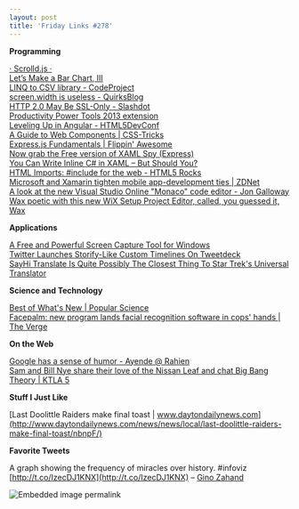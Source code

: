 ```yaml
---
layout: post
title: 'Friday Links #278'
---
```

**Programming**

[· Scrolld.js ·](http://www.scrolldjs.com/)  
[Let’s Make a Bar Chart, III](http://bost.ocks.org/mike/bar/3/)  
[LINQ to CSV library - CodeProject](http://www.codeproject.com/Articles/25133/LINQ-to-CSV-library?fid=1203391&df=90&mpp=25&noise=3&prof=False&sort=Position&view=Quick&spc=Relaxed&fr=1#xx0xx)  
[screen.width is useless - QuirksBlog](http://www.quirksmode.org/blog/archives/2013/11/screenwidth_is.html)  
[HTTP 2.0 May Be SSL-Only - Slashdot](http://it.slashdot.org/story/13/11/13/1938207/http-20-may-be-ssl-only?utm_source=rss1.0mainlinkanon&utm_medium=feed)  
[Productivity Power Tools 2013 extension](http://visualstudiogallery.msdn.microsoft.com/dbcb8670-889e-4a54-a226-a48a15e4cace)  
[Leveling Up in Angular - HTML5DevConf](http://alicialiu.net/leveling-up-angular-talk/#/)  
[A Guide to Web Components | CSS-Tricks](http://css-tricks.com/modular-future-web-components/)  
[Express.js Fundamentals | Flippin' Awesome](http://flippinawesome.org/2013/11/11/express-js-fundamentals/?utm_source=javascriptweekly&utm_medium=email)  
[Now grab the Free version of XAML Spy (Express)](http://www.kunal-chowdhury.com/2013/11/download-xaml-spy-express.html)  
[You Can Write Inline C# in XAML – But Should You?](http://spin.atomicobject.com/2013/11/10/wpf-c-sharp-xaml/)  
[HTML Imports: #include for the web - HTML5 Rocks](http://www.html5rocks.com/en/tutorials/webcomponents/imports/)  
[Microsoft and Xamarin tighten mobile app-development ties | ZDNet](http://www.zdnet.com/microsoft-and-xamarin-tighten-mobile-app-development-ties-7000023143/)  
[A look at the new Visual Studio Online "Monaco" code editor - Jon Galloway](http://weblogs.asp.net/jgalloway/archive/2013/11/13/a-quick-look-at-the-new-visual-studio-online-quot-monaco-quot-code-editor.aspx?utm_source=feedburner&utm_medium=feed&utm_campaign=Feed%3A+jongalloway+%28Jon+Galloway%29)  
[Wax poetic with this new WiX Setup Project Editor, called, you guessed it, Wax](http://coolthingoftheday.blogspot.com/2013/11/wax-poetic-with-this-new-wix-setup.html)

**Applications**

[A Free and Powerful Screen Capture Tool for Windows](http://www.labnol.org/software/screen-capture-windows/28323/)  
[Twitter Launches Storify-Like Custom Timelines On Tweetdeck](http://www.makeuseof.com/tag/twitter-launches-storify-like-custom-timelines-on-tweetdeck/)  
[SayHi Translate Is Quite Possibly The Closest Thing To Star Trek's Universal Translator](http://www.makeuseof.com/tag/sayhi-translate-is-quite-possibly-the-closest-thing-to-star-treks-universal-translator/)

**Science and Technology**

[Best of What's New | Popular Science](http://www.popsci.com/bown/2013)  
[Facepalm: new program lands facial recognition software in cops' hands | The Verge](http://www.theverge.com/us-world/2013/11/8/5081816/facepalm-a-new-program-lands-facial-recognition-software-in-cops-hands?utm_source=twitterfeed&utm_medium=twitter)

**On the Web**

[Google has a sense of humor - Ayende @ Rahien](http://ayende.com/blog/164321/google-has-a-sense-of-humor?Key=b7e849c6-302f-411b-b099-efc0f3a8573c&utm_source=feedburner&utm_medium=feed&utm_campaign=Feed%3A+AyendeRahien+%28Ayende+%40+Rahien%29)  
[Sam and Bill Nye share their love of the Nissan Leaf and chat Big Bang Theory | KTLA 5](http://ktla.com/2013/11/06/sam-and-bill-nye-share-their-love-of-the-nissan-leaf-and-chat-big-bang-theory/#axzz2jzE9cPnY)

**Stuff I Just Like**

[Last Doolittle Raiders make final toast | www.daytondailynews.com](http://www.daytondailynews.com/news/news/local/last-doolittle-raiders-make-final-toast/nbnpF/)

**Favorite Tweets**

A graph showing the frequency of miracles over history. #infoviz [http://t.co/IzecDJ1KNX](http://t.co/IzecDJ1KNX) – [Gino Zahand](https://twitter.com/gino/status/399010778428108800)

![Embedded image permalink](https://pbs.twimg.com/media/BYmSME6CQAA7ubp.jpg)
